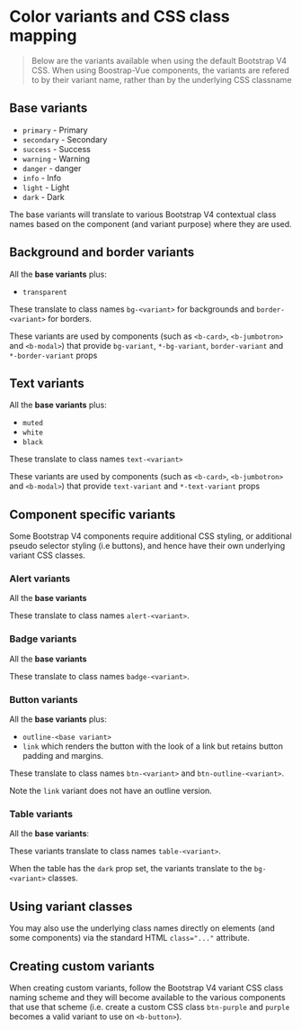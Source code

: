 # Color variants and CSS class mapping

> Below are the variants available when using the default Bootstrap V4 CSS.
> When using Boostrap-Vue components, the variants are refered to
> by their variant name, rather than by the underlying CSS classname


## Base variants

* `primary` - <span class="text-primary">Primary</span>
* `secondary` - <span class="text-secondary">Secondary</span>
* `success` - <span class="text-success">Success</span>
* `warning` - <span class="text-warning">Warning</span>
* `danger` - <span class="text-danger">danger</span>
* `info` - <span class="text-info">Info</span>
* `light` - <span class="text-light">Light</span>
* `dark` - <span class="text-dark">Dark</span>

The base variants will translate to various Bootstrap V4 contextual class
names based on the component (and variant purpose) where they are used.


## Background and border variants

All the **base variants** plus:
* `transparent`

These translate to class names `bg-<variant>` for backgrounds and
`border-<variant>` for borders.

These variants are used by components (such as `<b-card>`, `<b-jumbotron>`
and `<b-modal>`) that provide `bg-variant`, `*-bg-variant`, `border-variant`
and `*-border-variant` props


## Text variants

All the **base variants** plus:
* `muted`
* `white`
* `black`

These translate to class names `text-<variant>`

These variants are used by components (such as `<b-card>`, `<b-jumbotron>`
and `<b-modal>`) that provide `text-variant` and `*-text-variant` props


## Component specific variants

Some Bootstrap V4 components require additional CSS styling, or additional
pseudo selector styling (i.e buttons), and hence have their own underlying
variant CSS classes.


### Alert variants

All the **base variants**

These translate to class names `alert-<variant>`.


### Badge variants

All the **base variants**

These translate to class names `badge-<variant>`.


### Button variants

All the **base variants** plus:
* `outline-<base variant>`
* `link` which renders the button with the look of a link but retains button padding and margins.

These translate to class names `btn-<variant>` and `btn-outline-<variant>`.

Note the `link` variant does not have an outline version.


### Table variants

All the **base variants**:

These variants translate to class names `table-<variant>`.

When the table has the `dark` prop set, the variants translate to
the `bg-<variant>` classes.


## Using variant classes

You may also use the underlying class names directly on elements (and some
components) via the standard HTML `class="..."` attribute.


## Creating custom variants

When creating custom variants, follow the Bootstrap V4 variant CSS class naming
scheme and they will become available to the various components that use that
scheme (i.e. create a custom CSS class `btn-purple` and `purple` becomes a
valid variant to use on `<b-button>`).
